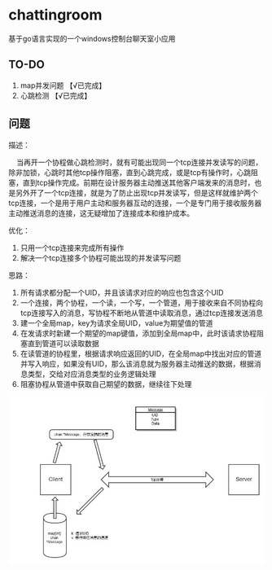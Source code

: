 # chattingroom

基于go语言实现的一个windows控制台聊天室小应用

## TO-DO

1. map并发问题 【√已完成】
2. 心跳检测 【√已完成】

## 问题

描述：

&nbsp;&nbsp;&nbsp;&nbsp;当再开一个协程做心跳检测时，就有可能出现同一个tcp连接并发读写的问题，除非加锁，心跳时其他tcp操作阻塞，直到心跳完成，或是tcp有操作时，心跳阻塞，直到tcp操作完成。前期在设计服务器主动推送其他客户端发来的消息时，也是另外开了一个tcp连接，就是为了防止出现tcp并发读写，但是这样就维护两个tcp连接，一个是用于用户主动和服务器互动的连接，一个是专门用于接收服务器主动推送消息的连接，这无疑增加了连接成本和维护成本。

优化：

1. 只用一个tcp连接来完成所有操作
2. 解决一个tcp连接多个协程可能出现的并发读写问题

思路：

1. 所有请求都分配一个UID，并且该请求对应的响应也包含这个UID
2. 一个连接，两个协程，一个读，一个写，一个管道，用于接收来自不同协程向tcp连接写入的消息，写协程不断地从管道中读取消息，通过tcp连接发送消息
3. 建一个全局map，key为请求全局UID，value为期望值的管道
4. 在发请求时新建一个期望的map键值，添加到全局map中，此时该请求协程阻塞直到管道可以读取数据
5. 在读管道的协程里，根据请求响应返回的UID，在全局map中找出对应的管道并写入响应，如果没有UID，那么该消息就为服务器主动推送的数据，根据消息类型，交给对应消息类型的业务逻辑处理
6. 阻塞协程从管道中获取自己期望的数据，继续往下处理

![image](./arch.jpg)